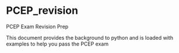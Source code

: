 # PCEP_revision

PCEP Exam Revision Prep

This document provides the background to python and is loaded with examples to help you pass the PCEP exam
